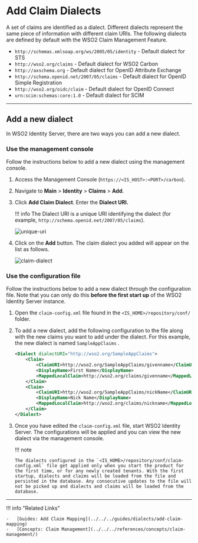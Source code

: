 # Add Claim Dialects

A set of claims are identified as a dialect. Different dialects represent the same piece of information with different claim URIs. The following dialects are defined by default with the WSO2 Claim Management Feature.

- `http://schemas.xmlsoap.org/ws/2005/05/identity` - Default dialect for STS
- `http://wso2.org/claims` - Default dialect for WSO2 Carbon
- `http://axschema.org` - Default dialect for OpenID Attribute Exchange
- `http://schema.openid.net/2007/05/claims` - Default dialect for OpenID Simple Registration
- `http://wso2.org/oidc/claim` - Default dialect for OpenID Connect
- `urn:scim:schemas:core:1.0` - Default dialect for SCIM

---

## Add a new dialect

In WSO2 Identity Server, there are two ways you can add a new dialect.

### Use the management console

Follow the instructions below to add a new dialect using the management console. 

1.  Access the Management Console (`https://<IS_HOST>:<PORT>/carbon`).
2.  Navigate to **Main** > **Identity** > **Claims** > **Add**.
3.  Click **Add Claim Dialect**. Enter the **Dialect URI.**

    !!! info 
        The Dialect URI is a unique URI identifying the dialect (for example, `http://schema.openid.net/2007/05/claims`).

    ![unique-uri](/assets/img/guides/unique-uri.png)

4.  Click on the **Add** button. The claim dialect you added will appear on the list as follows.

    ![claim-dialect](/assets/img/guides/claim-dialect.png)

### Use the configuration file

Follow the instructions below to add a new dialect through the configuration file. Note that you can only do this **before the first
start up** of the WSO2 Identity Server instance.

1.  Open the `claim-config.xml` file found in the
    `<IS_HOME>/repository/conf/` folder.

2.  To add a new dialect, add the following configuration to the
    file along with the new claims you want to add under the dialect.
    For this example, the new dialect is named
    `SampleAppClaims` .

    ``` xml
    <Dialect dialectURI="http://wso2.org/SampleAppClaims">
        <Claim>
            <ClaimURI>http://wso2.org/SampleAppClaims/givenname</ClaimURI>
            <DisplayName>First Name</DisplayName>
            <MappedLocalClaim>http://wso2.org/claims/givenname</MappedLocalClaim>
        </Claim>
        <Claim>
            <ClaimURI>http://wso2.org/SampleAppClaims/nickName</ClaimURI>
            <DisplayName>Nick Name</DisplayName>
            <MappedLocalClaim>http://wso2.org/claims/nickname</MappedLocalClaim>
        </Claim>
    </Dialect>
    ```

3.  Once you have edited the `claim-config.xml` file, start WSO2 Identity Server. The configurations will be applied
    and you can view the new dialect via the management console.

    !!! note
    
        The dialects configured in the `<IS_HOME>/repository/conf/claim-config.xml` file get applied only when you start the product for the first time, or for any newly created tenants. With the first startup, dialects and claims will be loaded from the file and persisted in the database. Any consecutive updates to the file will not be picked up and dialects and claims will be loaded from the database.
    
----

!!! info "Related Links"

    -   [Guides: Add Claim Mapping](../../../guides/dialects/add-claim-mapping)
    -   [Concepts: Claim Management](../../../references/concepts/claim-management/)
